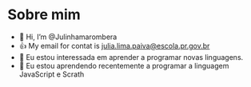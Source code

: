 # Sobre mim
- 👋 Hi, I’m @Julinhamarombera
- :+1: My email for contat is julia.lima.paiva@escola.pr.gov.br
- 👀 Eu estou interessada em aprender a programar novas linguagens.
- 🌱 Eu estou aprendendo recentemente a programar  a linguagem JavaScript e Scrath
